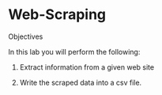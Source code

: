 # Web-Scraping


Objectives


In this lab you will perform the following:




1. Extract information from a given web site

2. Write the scraped data into a csv file.
